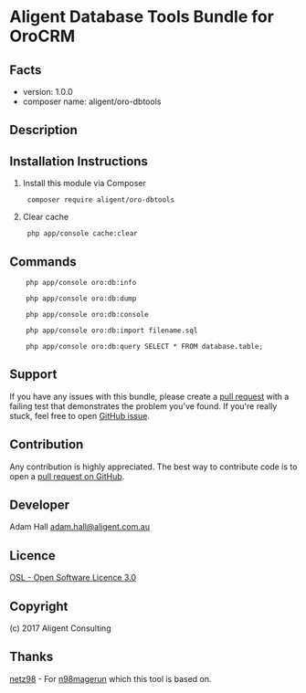 Aligent Database Tools Bundle for OroCRM
==============================================

Facts
-----
- version: 1.0.0
- composer name: aligent/oro-dbtools

Description
-----------


Installation Instructions
-------------------------
1. Install this module via Composer

        composer require aligent/oro-dbtools

1. Clear cache

        php app/console cache:clear
        
        
Commands
-------

        php app/console oro:db:info
        
        php app/console oro:db:dump

        php app/console oro:db:console
        
        php app/console oro:db:import filename.sql
        
        php app/console oro:db:query SELECT * FROM database.table;


Support
-------
If you have any issues with this bundle, please create a [pull request](https://github.com/aligent/oro-dbtools/pulls) with a failing test that demonstrates the problem you've found.  If you're really stuck, feel free to open [GitHub issue](https://github.com/aligent/oro-dbtools/issues).

Contribution
------------
Any contribution is highly appreciated. The best way to contribute code is to open a [pull request on GitHub](https://help.github.com/articles/using-pull-requests).

Developer
---------
Adam Hall <adam.hall@aligent.com.au>

Licence
-------
[OSL - Open Software Licence 3.0](http://opensource.org/licenses/osl-3.0.php)

Copyright
---------
(c) 2017 Aligent Consulting

Thanks
---------
[netz98](https://github.com/netz98) - For [n98magerun](https://github.com/netz98/n98-magerun) which this tool is based on.
